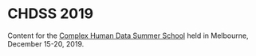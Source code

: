 # CHDSS 2019
Content for the [Complex Human Data Summer School](https://chdsummerschool.com/) held in Melbourne, December 15-20, 2019.

